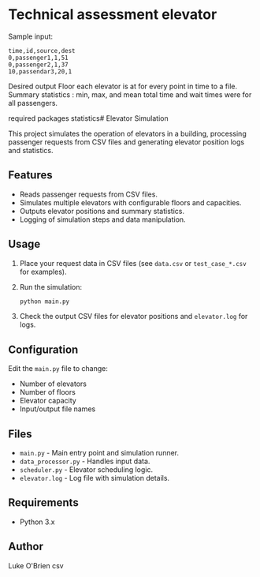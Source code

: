 # Technical assessment elevator

Sample input:

```csv
time,id,source,dest
0,passenger1,1,51
0,passenger2,1,37
10,passendar3,20,1
```


Desired output
Floor each elevator is at for every point in time to a file. 
Summary statistics :
min, 
max, 
and mean total time 
and wait times were for all passengers.


required packages
statistics# Elevator Simulation

This project simulates the operation of elevators in a building, processing passenger requests from CSV files and generating elevator position logs and statistics.

## Features

- Reads passenger requests from CSV files.
- Simulates multiple elevators with configurable floors and capacities.
- Outputs elevator positions and summary statistics.
- Logging of simulation steps and data manipulation.

## Usage

1. Place your request data in CSV files (see `data.csv` or `test_case_*.csv` for examples).
2. Run the simulation:

   ```bash
   python main.py
   ```

3. Check the output CSV files for elevator positions and `elevator.log` for logs.

## Configuration

Edit the `main.py` file to change:
- Number of elevators
- Number of floors
- Elevator capacity
- Input/output file names

## Files

- `main.py` - Main entry point and simulation runner.
- `data_processor.py` - Handles input data.
- `scheduler.py` - Elevator scheduling logic.
- `elevator.log` - Log file with simulation details.

## Requirements

- Python 3.x

## Author

Luke O'Brien
csv
